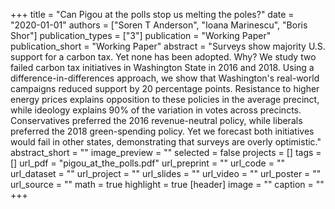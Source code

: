 +++
title = "Can Pigou at the polls stop us melting the poles?"
date = "2020-01-01"
authors = ["Soren T Anderson", "Ioana Marinescu", "Boris Shor"]
publication_types = ["3"]
publication = "Working Paper"
publication_short = "Working Paper"
abstract = "Surveys show majority U.S. support for a carbon tax. Yet none has been adopted. Why? We study two failed carbon tax initiatives in Washington State in 2016 and 2018. Using a difference-in-differences approach, we show that Washington's real-world campaigns reduced support by 20 percentage points. Resistance to higher energy prices explains opposition to these policies in the average precinct, while ideology explains 90% of the variation in votes across precincts. Conservatives preferred the 2016 revenue-neutral policy, while liberals preferred the 2018 green-spending policy. Yet we forecast both initiatives would fail in other states, demonstrating that surveys are overly optimistic."
abstract_short = ""
image_preview = ""
selected = false
projects = []
tags = []
url_pdf = "pigou_at_the_polls.pdf"
url_preprint = ""
url_code = ""
url_dataset = ""
url_project = ""
url_slides = ""
url_video = ""
url_poster = ""
url_source = ""
math = true
highlight = true
[header]
image = ""
caption = ""
+++
